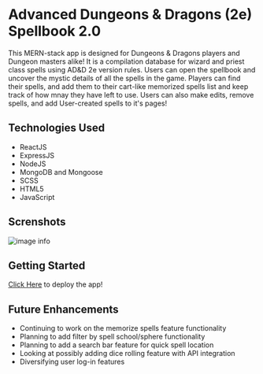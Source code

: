 # Advanced Dungeons & Dragons (2e) Spellbook 2.0

This MERN-stack app is designed for Dungeons & Dragons players and Dungeon masters alike! It is a compilation database for wizard and priest class spells using AD&D 2e version rules. Users can open the spellbook and uncover the mystic details of all the spells in the game. Players can find their spells, and add them to their cart-like memorized spells list and keep track of how mnay they have left to use. Users can also make edits, remove spells, and add User-created spells to it's pages!

## Technologies Used

* ReactJS
* ExpressJS
* NodeJS                    
* MongoDB and Mongoose      
* SCSS
* HTML5                     
* JavaScript

## Screnshots

![image info](./public/images/Screen%20Shot%202022-09-07%20at%208.16.33%20AM.png)

## Getting Started

[Click Here](https://dndspellbook.netlify.app/) to deploy the app!

## Future Enhancements

* Continuing to work on the memorize spells feature functionality
* Planning to add filter by spell school/sphere functionality
* Planning to add a search bar feature for quick spell location
* Looking at possibly adding dice rolling feature with API integration
* Diversifying user log-in features